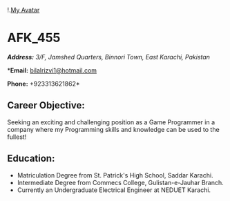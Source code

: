 !.[My Avatar](https://www.iconninja.com/files/579/690/459/anonymous-icon.svg)
# **AFK_455**

***Address:** 3/F, Jamshed Quarters, Binnori Town, East Karachi, Pakistan*

***Email:** bilalrizvi1@hotmail.com

**Phone:** +923313621862*


## **Career Objective:**

Seeking an exciting and challenging position as a Game Programmer in a company where my Programming skills and knowledge can be used to the fullest!

## **Education:**

- Matriculation Degree from St. Patrick's High School, Saddar Karachi.
- Intermediate Degree from Commecs College, Gulistan-e-Jauhar Branch.
- Currently an Undergraduate Electrical Engineer at NEDUET Karachi.

